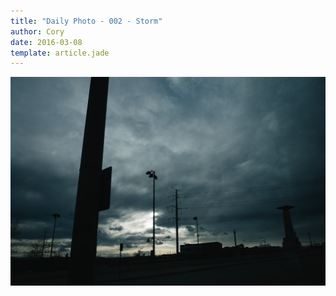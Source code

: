 ```yaml
---
title: "Daily Photo - 002 - Storm"
author: Cory
date: 2016-03-08
template: article.jade
---
```


![002 - Storm](/photos/002.jpg)

